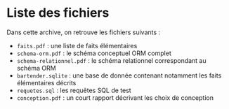 # Liste des fichiers

Dans cette archive, on retrouve les fichiers suivants :
- `faits.pdf` : une liste de faits élémentaires
- `schema-orm.pdf` : le schéma conceptuel ORM complet
- `schema-relationnel.pdf` : le schéma relationnel correspondant au schéma ORM
- `bartender.sqlite` : une base de donnée contenant notamment les faits élémentaires décrits
- `requetes.sql` : les requêtes SQL de test
- `conception.pdf` : un court rapport décrivant les choix de conception
